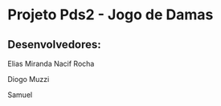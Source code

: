 # Projeto Pds2 - Jogo de Damas
<h2>Desenvolvedores:</h2> 
<p>Elias Miranda Nacif Rocha</p>
<p>Diogo Muzzi</p>
<p>Samuel</p>
